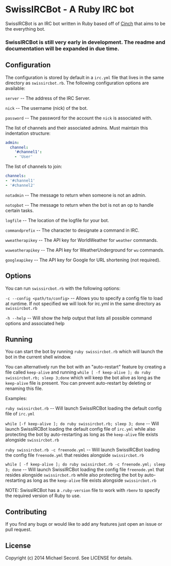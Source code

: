 SwissIRCBot - A Ruby IRC bot 
============================

SwissIRCBot is an IRC bot written in Ruby based off of [Cinch](https://github.com/cinchrb/cinch) that aims to be the everything bot.

### SwissIRCBot is still very early in development. The readme and documentation will be expanded in due time.

Configuration
-------------
The configuration is stored by default in a `irc.yml` file that lives in the same directory as `swissircbot.rb`. The following configuration options are available:

`server` -- The address of the IRC Server.

`nick` -- The username (nick) of the bot.

`password` -- The password for the account the `nick` is associated with.

The list of channels and their associated admins. Must maintain this indentation structure: 
```yaml
admin:
  channel:
    '#channel1':
    - 'User'
```
The list of channels to join:
```yaml
channels:
- '#channel1'
- '#channel2'
```

`notadmin` -- The message to return when someone is not an admin.

`notopbot` -- The message to return when the bot is not an op to handle certain tasks.

`logfile` -- The location of the logfile for your bot.

`commandprefix` -- The character to designate a command in IRC.

`wweatherapikey` -- The API key for WorldWeather for `weather` commands.

`wuweatherapikey` -- The API key for WeatherUnderground for `wu` commands.

`googleapikey` -- The API key for Google for URL shortening (not required).

Options
-------
You can run `swissircbot.rb` with the following options:

`-c --config <path/to/config>` -- Allows you to specify a config file to load at runtime. If not specified we will look for irc.yml in the same directory as `swissircbot.rb`

`-h --help` -- Will show the help output that lists all possible command options and associated help

Running
-------
You can start the bot by running `ruby swissircbot.rb` which will launch the bot in the current shell window.

You can alternatively run the bot with an "auto-restart" feature by creating a file called `keep-alive` and running `while [ -f keep-alive ]; do ruby swissircbot.rb; sleep 3;done` which will keep the bot alive as long as the `keep-alive` file is present. You can prevent auto-restart by deleting or renaming this file.

Examples:

`ruby swissircbot.rb` -- Will launch SwissIRCBot loading the default config file of `irc.yml`

`while [-f keep-alive ]; do ruby swissircbot.rb; sleep 3; done` -- Will launch SwissIRCBot loading the default config file of `irc.yml` while also protecting the bot by auto-restarting as long as the `keep-alive` file exists alongside `swissircbot.rb`

`ruby swissircbot.rb -c freenode.yml` -- Will launch SwissIRCBot loading the config file `freenode.yml` that resides alongside `swissircbot.rb`

`while [ -f keep-alive ]; do ruby swissircbot.rb -c freenode.yml; sleep 3; done` -- Will launch SwissIRCBot loading the config file `freenode.yml` that resides alongside `swissircbot.rb` while also protecting the bot by auto-restarting as long as the `keep-alive` file exists alongside `swissircbot.rb`

NOTE: SwissIRCBot has a `.ruby-version` file to work with `rbenv` to specify the required version of Ruby to use.

Contributing
------------
If you find any bugs or would like to add any features just open an issue or pull request.

License
-------
Copyright (c) 2014 Michael Secord. See LICENSE for details.